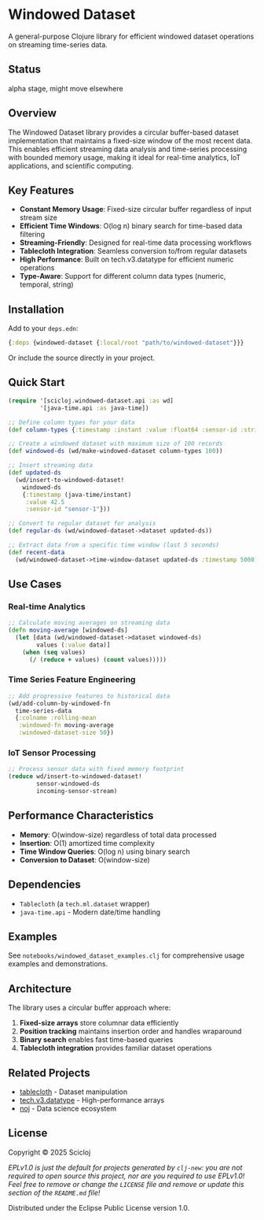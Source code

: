 # Windowed Dataset

A general-purpose Clojure library for efficient windowed dataset operations on streaming time-series data.

## Status
alpha stage, might move elsewhere

## Overview
The Windowed Dataset library provides a circular buffer-based dataset implementation that maintains a fixed-size window of the most recent data. This enables efficient streaming data analysis and time-series processing with bounded memory usage, making it ideal for real-time analytics, IoT applications, and scientific computing.

## Key Features

- **Constant Memory Usage**: Fixed-size circular buffer regardless of input stream size
- **Efficient Time Windows**: O(log n) binary search for time-based data filtering  
- **Streaming-Friendly**: Designed for real-time data processing workflows
- **Tablecloth Integration**: Seamless conversion to/from regular datasets
- **High Performance**: Built on tech.v3.datatype for efficient numeric operations
- **Type-Aware**: Support for different column data types (numeric, temporal, string)

## Installation

Add to your `deps.edn`:

```clojure
{:deps {windowed-dataset {:local/root "path/to/windowed-dataset"}}}
```

Or include the source directly in your project.

## Quick Start

```clojure
(require '[scicloj.windowed-dataset.api :as wd]
         '[java-time.api :as java-time])

;; Define column types for your data
(def column-types {:timestamp :instant :value :float64 :sensor-id :string})

;; Create a windowed dataset with maximum size of 100 records
(def windowed-ds (wd/make-windowed-dataset column-types 100))

;; Insert streaming data
(def updated-ds 
  (wd/insert-to-windowed-dataset! 
    windowed-ds 
    {:timestamp (java-time/instant)
     :value 42.5
     :sensor-id "sensor-1"}))

;; Convert to regular dataset for analysis
(def regular-ds (wd/windowed-dataset->dataset updated-ds))

;; Extract data from a specific time window (last 5 seconds)
(def recent-data 
  (wd/windowed-dataset->time-window-dataset updated-ds :timestamp 5000))
```

## Use Cases

### Real-time Analytics
```clojure
;; Calculate moving averages on streaming data
(defn moving-average [windowed-ds]
  (let [data (wd/windowed-dataset->dataset windowed-ds)
        values (:value data)]
    (when (seq values)
      (/ (reduce + values) (count values)))))
```

### Time Series Feature Engineering
```clojure
;; Add progressive features to historical data
(wd/add-column-by-windowed-fn 
  time-series-data
  {:colname :rolling-mean
   :windowed-fn moving-average
   :windowed-dataset-size 50})
```

### IoT Sensor Processing
```clojure
;; Process sensor data with fixed memory footprint
(reduce wd/insert-to-windowed-dataset! 
        sensor-windowed-ds 
        incoming-sensor-stream)
```

## Performance Characteristics

- **Memory**: O(window-size) regardless of total data processed
- **Insertion**: O(1) amortized time complexity
- **Time Window Queries**: O(log n) using binary search
- **Conversion to Dataset**: O(window-size)

## Dependencies

- `Tablecloth` (a `tech.ml.dataset` wrapper)
- `java-time.api` - Modern date/time handling

## Examples
See `notebooks/windowed_dataset_examples.clj` for comprehensive usage examples and demonstrations.

## Architecture

The library uses a circular buffer approach where:

1. **Fixed-size arrays** store columnar data efficiently
2. **Position tracking** maintains insertion order and handles wraparound
3. **Binary search** enables fast time-based queries
4. **Tablecloth integration** provides familiar dataset operations

## Related Projects

- [tablecloth](https://github.com/scicloj/tablecloth) - Dataset manipulation
- [tech.v3.datatype](https://github.com/cnuernber/dtype-next) - High-performance arrays
- [noj](https://github.com/scicloj/noj) - Data science ecosystem

## License

Copyright © 2025 Scicloj

_EPLv1.0 is just the default for projects generated by `clj-new`: you are not_
_required to open source this project, nor are you required to use EPLv1.0!_
_Feel free to remove or change the `LICENSE` file and remove or update this_
_section of the `README.md` file!_

Distributed under the Eclipse Public License version 1.0.
